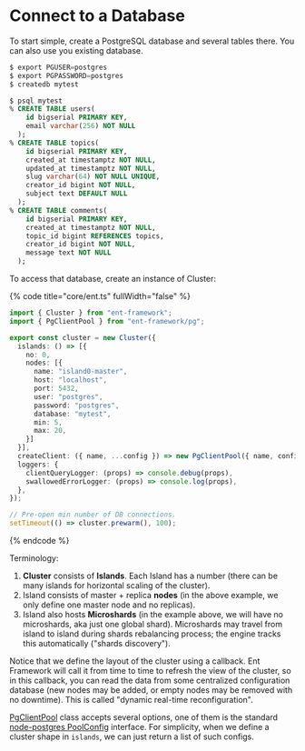 # Connect to a Database

To start simple, create a PostgreSQL database and several tables there. You can also use you existing database.

```sql
$ export PGUSER=postgres
$ export PGPASSWORD=postgres
$ createdb mytest

$ psql mytest
% CREATE TABLE users(
    id bigserial PRIMARY KEY,
    email varchar(256) NOT NULL
  );
% CREATE TABLE topics(
    id bigserial PRIMARY KEY,
    created_at timestamptz NOT NULL,
    updated_at timestamptz NOT NULL,
    slug varchar(64) NOT NULL UNIQUE,
    creator_id bigint NOT NULL,
    subject text DEFAULT NULL
  );
% CREATE TABLE comments(
    id bigserial PRIMARY KEY,
    created_at timestamptz NOT NULL,
    topic_id bigint REFERENCES topics,
    creator_id bigint NOT NULL,
    message text NOT NULL
  );  
```

To access that database, create an instance of Cluster:

{% code title="core/ent.ts" fullWidth="false" %}
```typescript
import { Cluster } from "ent-framework";
import { PgClientPool } from "ent-framework/pg";

export const cluster = new Cluster({
  islands: () => [{
    no: 0,
    nodes: [{
      name: "island0-master",
      host: "localhost",
      port: 5432,
      user: "postgres",
      password: "postgres",
      database: "mytest",
      min: 5,
      max: 20,
    }]
  }],
  createClient: ({ name, ...config }) => new PgClientPool({ name, config }),
  loggers: {
    clientQueryLogger: (props) => console.debug(props),
    swallowedErrorLogger: (props) => console.log(props),
  },
});

// Pre-open min number of DB connections.
setTimeout(() => cluster.prewarm(), 100);
```
{% endcode %}

Terminology:

1. **Cluster** consists of **Islands**. Each Island has a number (there can be many islands for horizontal scaling of the cluster).
2. Island consists of master + replica **nodes** (in the above example, we only define one master node and no replicas).&#x20;
3. Island also hosts **Microshards** (in the example above, we will have no microshards, aka just one global shard). Microshards may travel from island to island during shards rebalancing process; the engine tracks this automatically ("shards discovery").

Notice that we define the layout of the cluster using a callback. Ent Framework will call it from time to time to refresh the view of the cluster, so in this callback, you can read the data from some centralized configuration database (new nodes may be added, or empty nodes may be removed with no downtime). This is called "dynamic real-time reconfiguration".

[PgClientPool](https://github.com/clickup/ent-framework/blob/main/docs/classes/PgClientPool.md) class accepts several options, one of them is the standard [node-postgres PoolConfig](https://node-postgres.com/apis/pool) interface. For simplicity, when we define a cluster shape in `islands`, we can just return a list of such configs.
